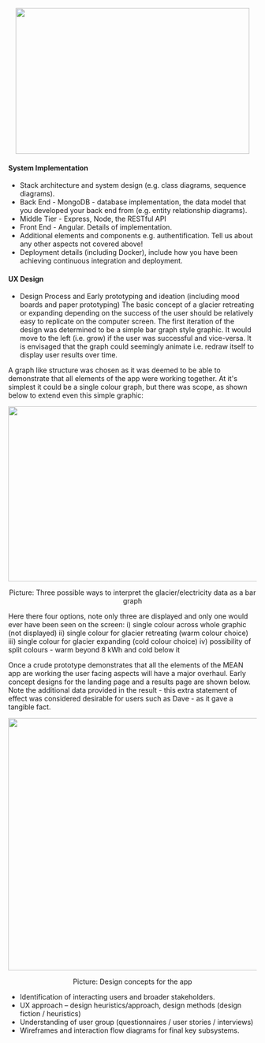 <p align="center">
  <img width="474" height="296" src="https://user-images.githubusercontent.com/61804643/114400683-1edcfc80-9b9a-11eb-8a4f-2057cc993592.jpg">
  </p>



#### System Implementation 

- Stack architecture and system design (e.g. class diagrams, sequence diagrams).
- Back End - MongoDB - database implementation, the data model that  you developed your back end from (e.g. entity relationship diagrams).
- Middle Tier - Express, Node, the RESTful API
- Front End - Angular. Details of implementation.
- Additional elements and components e.g. authentification. Tell us about any other aspects not covered above!
- Deployment details (including Docker), include how you have been achieving continuous integration and deployment.

####                                  


#### UX Design 

- Design Process and Early prototyping and ideation (including mood boards and paper prototyping)
The basic concept of a glacier retreating or expanding depending on the success of the user should be relatively easy to replicate on the computer screen.  The first iteration of the design was determined to be a simple bar graph style graphic.  It would move to the left (i.e. grow) if the user was successful and vice-versa.  It is envisaged that the graph could seemingly animate i.e. redraw itself to display user results over time.

A graph like structure was chosen as it was deemed to be able to demonstrate that all elements of the app were working together.  At it's simplest it could be a single colour graph, but there was scope, as shown below to extend even this simple graphic:

<p align="center">
  <img width="610" height="355" src="https://user-images.githubusercontent.com/61804643/114473736-b0755a00-9bec-11eb-960d-8225243c5dbd.jpg">
  </p>
  <p align="center">
  Picture: Three possible ways to interpret the glacier/electricity data as a bar graph
</p>


Here there four options, note only three are displayed and only one would ever have been seen on the screen:
i) single colour across whole graphic (not displayed)
ii) single colour for glacier retreating (warm colour choice)
iii) single colour for glacier expanding (cold colour choice)
iv) possibility of split colours - warm beyond 8 kWh and cold below it

Once a crude prototype demonstrates that all the elements of the MEAN app are working the user facing aspects will have a major overhaul.  Early concept designs for the landing page and a results page are shown below.  Note the additional data provided in the result - this extra statement of effect was considered desirable for users such as Dave - as it gave a tangible fact.


<p align="center">
  <img width="736" height="512" src="https://user-images.githubusercontent.com/61804643/114709568-a6567700-9d24-11eb-8f30-a8ce4c3f1ea7.jpg">
</p>
<p align="center">
  Picture: Design concepts for the app
  </p>

- Identification of interacting users and broader stakeholders.
- UX approach – design heuristics/approach, design methods (design fiction / heuristics)
- Understanding of user group (questionnaires / user stories / interviews)
- Wireframes and interaction flow diagrams for final key subsystems.

#### 
